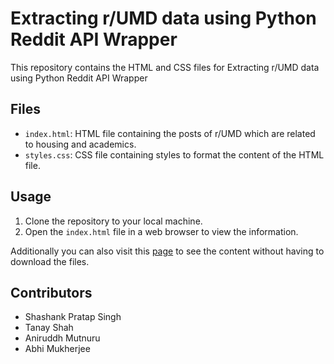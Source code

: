 # Extracting r/UMD data using Python Reddit API Wrapper

This repository contains the HTML and CSS files for Extracting r/UMD data using Python Reddit API Wrapper

## Files

- `index.html`: HTML file containing the posts of r/UMD which are related to housing and academics.
- `styles.css`: CSS file containing styles to format the content of the HTML file.

## Usage

1. Clone the repository to your local machine.
2. Open the `index.html` file in a web browser to view the information.

Additionally you can also visit this [page](https://shashanksp04.github.io/CMSC396H/) to see the content without having to download the files.

## Contributors

- Shashank Pratap Singh
- Tanay Shah
- Aniruddh Mutnuru
- Abhi Mukherjee
